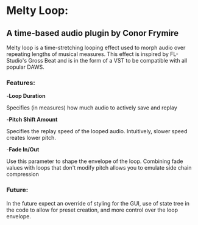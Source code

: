 # Melty Loop:

## A time-based audio plugin by Conor Frymire

Melty loop is a time-stretching looping effect used to morph audio over repeating lengths of musical measures. This effect
is inspired by FL-Studio's Gross Beat and is in the form of a VST to be compatible with all popular DAWS.

### Features:

-**Loop Duration**

Specifies (in measures) how much audio to actively save and replay

-**Pitch Shift Amount**

Specifies the replay speed of the looped audio. Intuitively, slower speed creates lower pitch.

-**Fade In/Out** 

Use this parameter to shape the envelope of the loop. Combining fade values
with loops that don't modify pitch allows you to emulate side chain compression

### Future:

In the future expect an override of styling for the GUI, 
use of state tree in the code to allow for preset creation,
and more control over the loop envelope.

